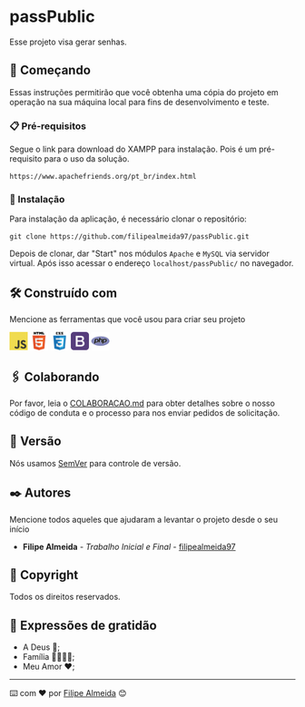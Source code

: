 # passPublic

Esse projeto visa gerar senhas.

## 🚀 Começando

Essas instruções permitirão que você obtenha uma cópia do projeto em operação na sua máquina local para fins de desenvolvimento e teste.

### 📋 Pré-requisitos

Segue o link para download do XAMPP para instalação. Pois é um pré-requisito para o uso da solução.

```
https://www.apachefriends.org/pt_br/index.html
```

### 🔧 Instalação

Para instalação da aplicação, é necessário clonar o repositório:

```
git clone https://github.com/filipealmeida97/passPublic.git
```

Depois de clonar, dar "Start" nos módulos `Apache` e `MySQL` via servidor virtual. Após isso acessar o endereço `localhost/passPublic/` no navegador.

## 🛠️ Construído com

Mencione as ferramentas que você usou para criar seu projeto

<code><img height="32" src="https://raw.githubusercontent.com/github/explore/80688e429a7d4ef2fca1e82350fe8e3517d3494d/topics/javascript/javascript.png" alt="Javascript"/></code>
<code><img height="32" src="https://raw.githubusercontent.com/github/explore/80688e429a7d4ef2fca1e82350fe8e3517d3494d/topics/html/html.png" alt="HTML5"/></code>
<code><img height="32" src="https://raw.githubusercontent.com/github/explore/80688e429a7d4ef2fca1e82350fe8e3517d3494d/topics/css/css.png" alt="CSS"/></code>
<code><img height="32" src="https://raw.githubusercontent.com/github/explore/80688e429a7d4ef2fca1e82350fe8e3517d3494d/topics/bootstrap/bootstrap.png" alt="Bootstrap"/></code>
<code><img height="32" src="https://raw.githubusercontent.com/github/explore/ccc16358ac4530c6a69b1b80c7223cd2744dea83/topics/php/php.png" alt="PHP"/></code>

## 🖇️ Colaborando

Por favor, leia o [COLABORACAO.md](https://gist.github.com/usuario/linkParaInfoSobreContribuicoes) para obter detalhes sobre o nosso código de conduta e o processo para nos enviar pedidos de solicitação.

## 📌 Versão

Nós usamos [SemVer](http://semver.org/) para controle de versão. 

## ✒️ Autores

Mencione todos aqueles que ajudaram a levantar o projeto desde o seu início

* **Filipe Almeida** - *Trabalho Inicial e Final* - [filipealmeida97](https://github.com/filipealmeida97)


## 📄 Copyright

Todos os direitos reservados.


## 🎁 Expressões de gratidão

* A Deus 🦁;
* Família 👨‍👩‍👧‍👦;
* Meu Amor ❤️;


---
⌨️ com ❤️ por [Filipe Almeida](https://gist.github.com/filipealmeida97) 😊
